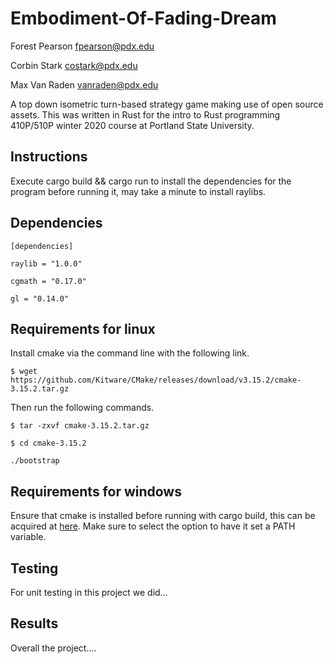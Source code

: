 # Embodiment-Of-Fading-Dream
Forest Pearson <fpearson@pdx.edu>

Corbin Stark <costark@pdx.edu>

Max Van Raden <vanraden@pdx.edu>

A top down isometric turn-based strategy game making use of open source assets. This was written in Rust for the intro to Rust programming 410P/510P winter 2020 course at Portland State University.
## Instructions
 Execute cargo build && cargo run to install the dependencies for the program before running it, may take a minute to install raylibs.
## Dependencies
```
[dependencies]
```

```
raylib = "1.0.0"
```

```
cgmath = "0.17.0"
```

```
gl = "0.14.0"
```

## Requirements for linux
Install cmake via the command line with the following link.

```
$ wget https://github.com/Kitware/CMake/releases/download/v3.15.2/cmake-3.15.2.tar.gz
```
Then run the following commands.

```
$ tar -zxvf cmake-3.15.2.tar.gz
```

```
$ cd cmake-3.15.2
```

```
./bootstrap
```
## Requirements for windows

Ensure that cmake is installed before running with cargo build, this can be acquired at [here](https://cmake.org/download/). Make sure to select the option to have it set a PATH variable.

## Testing
For unit testing in this project we did...

## Results
Overall the project....